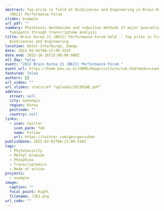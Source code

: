 ```yaml
---
abstract: Top prize in field of BioSciences and Engineering in Brain Korea 21
  (BK21) Performance Forum
slides: example
url_pdf: ""
summary: Phytotoxic mechanisms and reduction methods of major quarantine
  fumigants through transcriptome analysis
title: Brain Korea 21 (BK21) Performance Forum held  - Top prize in field of
  BioSciences and Engineering
location: Hotel-Interburgo, Daegu
date: 2022-02-01T06:23:09.524Z
date_end: 2022-10-26T15:00:00.000Z
all_day: false
event: "2022 Brain Korea 21 (BK21) Performance Forum "
event_url: https://home.knu.ac.kr/HOME/bkagriculture/sub.htm?mode=view&mv_data=aWR4PTQ3JnN0YXJ0UGFnZT0wJmxpc3RObz0xMyZ0YWJsZT1leF9iYnNfZGF0YV9ia2FncmljdWx0dXJlJm5hdl9jb2RlPWJrYTE2MTM1Mjg1ODAmY29kZT1TcGVFeE9sUkp1clQmc2VhcmNoX2l0ZW09JnNlYXJjaF9vcmRlcj0mb3JkZXJfbGlzdD0mbGlzdF9zY2FsZT0mdmlld19sZXZlbD0mdmlld19jYXRlPSZ2aWV3X2NhdGUyPQ==
featured: false
authors: []
url_video: ""
url_slides: staticref "uploads/2022KSAE.pdf"
address:
  street: null
  city: Gyeongju
  region: Korea
  postcode: ""
  country: null
links:
  - icon: twitter
    icon_pack: fab
    name: Follow
    url: https://twitter.com/georgecushen
publishDate: 2022-02-01T06:23:09.538Z
tags:
  - Phytotoxicity
  - Methyl bromide
  - Phosphine
  - Transcriptomics
  - Mode of action
projects:
  - example
image:
  caption: ""
  focal_point: Right
  filename: 그림1.png
url_code: ""
---
```

